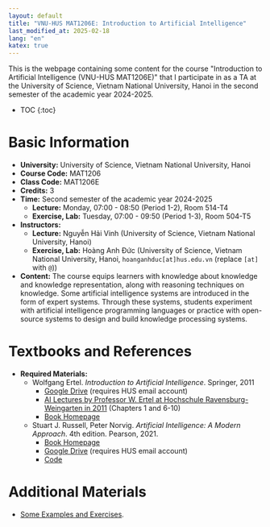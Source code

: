 ```yaml
---
layout: default
title: "VNU-HUS MAT1206E: Introduction to Artificial Intelligence"
last_modified_at: 2025-02-18
lang: "en"
katex: true
---
```


<div class="alert alert-info" markdown="1">
This is the webpage containing some content for the course "Introduction to Artificial Intelligence (VNU-HUS MAT1206E)" that I participate in as a TA at the University of Science, Vietnam National University, Hanoi in the second semester of the academic year 2024-2025.

* TOC
{:toc}
</div>

# Basic Information

* **University:** University of Science, Vietnam National University, Hanoi
* **Course Code:** MAT1206
* **Class Code:** MAT1206E
* **Credits:** 3
* **Time:** Second semester of the academic year 2024-2025
  * **Lecture:** Monday, 07:00 - 08:50 (Period 1-2), Room 514-T4
  * **Exercise, Lab:** Tuesday, 07:00 - 09:50 (Period 1-3), Room 504-T5
* **Instructors:**
  * **Lecture:** Nguyễn Hải Vinh (University of Science, Vietnam National University, Hanoi)
  * **Exercise, Lab:** Hoàng Anh Đức (University of Science, Vietnam National University, Hanoi, `hoanganhduc[at]hus.edu.vn` (replace `[at]` with `@`))
* **Content:** The course equips learners with knowledge about knowledge and knowledge representation, along with reasoning techniques on knowledge. Some artificial intelligence systems are introduced in the form of expert systems. Through these systems, students experiment with artificial intelligence programming languages or practice with open-source systems to design and build knowledge processing systems.

# Textbooks and References

* **Required Materials:**
  * Wolfgang Ertel. *Introduction to Artificial Intelligence*. Springer, 2011
    * [Google Drive](https://drive.google.com/file/d/125k0TQ63aYAWEoGfITfdnbGiwZA-WQMo/) (requires HUS email account)
    * [AI Lectures by Professor W. Ertel at Hochschule Ravensburg-Weingarten in 2011](https://www.youtube.com/playlist?list=PL39B5D3AFC249556A) (Chapters 1 and 6-10)
    * [Book Homepage](http://www.hs-weingarten.de/~ertel/de/b%C3%BCcher/artificial%20intelligence)
  * Stuart J. Russell, Peter Norvig. *Artificial Intelligence: A Modern Approach*. 4th edition. Pearson, 2021.
    * [Book Homepage](https://aima.cs.berkeley.edu)
    * [Google Drive](https://drive.google.com/file/d/1DcyyfFyLyGho4o9V4gZK3gO8Akx_9APi/) (requires HUS email account)
    * [Code](https://github.com/aimacode)

# Additional Materials

* [Some Examples and Exercises](https://github.com/hoanganhduc/VNU-HUS-MAT3508/).

